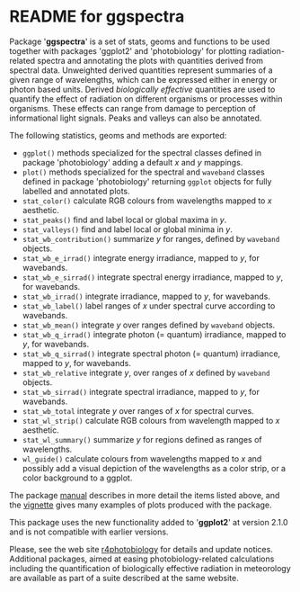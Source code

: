 # README for ggspectra #

Package '**ggspectra**' is a set of stats, geoms and functions to be used together with packages 'ggplot2' and 'photobiology' for plotting radiation-related spectra and annotating the plots with quantities derived from spectral data. Unweighted derived quantities represent summaries of a given range of wavelengths, which can be expressed either in energy or photon based units. Derived _biologically effective_ quantities are used to quantify the effect of radiation on different organisms or processes within organisms. These effects can range from damage to perception of informational light signals. Peaks and valleys can also be annotated.

The following statistics, geoms and methods are exported:

* `ggplot()` methods specialized for the spectral classes defined in package 'photobiology' adding a default _x_ and _y_ mappings.
* `plot()` methods specialized for the spectral and `waveband` classes defined in package 'photobiology' returning `ggplot` objects for fully labelled and annotated plots.
* `stat_color()` calculate RGB colours from wavelengths mapped to _x_ aesthetic.
* `stat_peaks()` find and label local or global maxima in _y_.
* `stat_valleys()` find and label local or global minima in _y_.
* `stat_wb_contribution()` summarize _y_ for ranges, defined by `waveband` objects.
* `stat_wb_e_irrad()` integrate energy irradiance, mapped to _y_, for wavebands.
* `stat_wb_e_sirrad()` integrate spectral energy irradiance, mapped to _y_, for wavebands.
* `stat_wb_irrad()` integrate irradiance, mapped to _y_, for wavebands.
* `stat_wb_label()` label ranges of _x_ under spectral curve according to wavebands.
* `stat_wb_mean()` integrate _y_ over ranges defined by `waveband` objects.
* `stat_wb_q_irrad()` integrate photon (= quantum) irradiance, mapped to _y_, for wavebands.
* `stat_wb_q_sirrad()` integrate spectral photon (= quantum) irradiance, mapped to _y_, for wavebands.
* `stat_wb_relative` integrate _y_, over ranges of _x_ defined by `waveband` objects.
* `stat_wb_sirrad()` integrate spectral irradiance, mapped to _y_, for wavebands.
* `stat_wb_total` integrate _y_ over ranges of _x_ for spectral curves.
* `stat_wl_strip()` calculate RGB colours from wavelength mapped to _x_ aesthetic.
* `stat_wl_summary()` summarize _y_ for regions defined as ranges of wavelengths.
* `wl_guide()` calculate colours from wavelengths mapped to _x_ and possibly add a visual depiction of the wavelengths as a color strip, or a color background to a ggplot.

The package [manual](https://cran.r-project.org/web/packages/ggspectra/ggspectra.pdf) describes in more detail the items listed above, and the [vignette](https://cran.r-project.org/web/packages/ggspectra/vignettes/user-guide.html) gives many examples of plots produced with the package.

This package uses the new functionality added to '**ggplot2**' at version 2.1.0 and is not compatible with earlier versions.

Please, see the web site [r4photobiology](http://www.r4photobiology.info) for details and update notices. Additional packages, aimed at easing photobiology-related calculations including the quantification of biologically effective radiation in meteorology are available as part of a suite described at the same website.